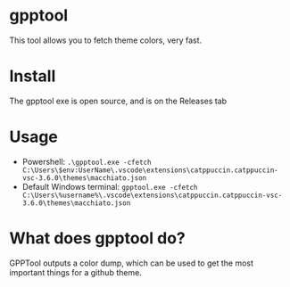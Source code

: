# gpptool
This tool allows you to fetch theme colors, very fast.

# Install
The gpptool exe is open source, and is on the Releases tab

# Usage
* Powershell: `.\gpptool.exe -cfetch C:\Users\$env:UserName\.vscode\extensions\catppuccin.catppuccin-vsc-3.6.0\themes\macchiato.json`
* Default Windows terminal: `gpptool.exe -cfetch C:\Users\%username%\.vscode\extensions\catppuccin.catppuccin-vsc-3.6.0\themes\macchiato.json`

# What does gpptool do?
GPPTool outputs a color dump, which can be used to get the most important things for a github theme.
